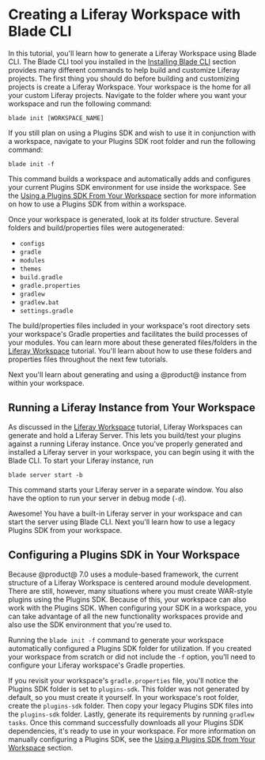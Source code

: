 # Creating a Liferay Workspace with Blade CLI [](id=creating-a-liferay-workspace-with-blade-cli)

In this tutorial, you'll learn how to generate a Liferay Workspace using Blade
CLI. The Blade CLI tool you installed in the
[Installing Blade CLI](/develop/tutorials/-/knowledge_base/7-0/installing-blade-cli)
section provides many different commands to help build and customize Liferay
projects. The first thing you should do before building and customizing projects
is create a Liferay Workspace. Your workspace is the home for all your custom
Liferay projects. Navigate to the folder where you want your workspace and run
the following command:

    blade init [WORKSPACE_NAME]

If you still plan on using a Plugins SDK and wish to use it in conjunction with
a workspace, navigate to your Plugins SDK root folder and run the following
command:

    blade init -f

This command builds a workspace and automatically adds and configures your
current Plugins SDK environment for use inside the workspace. See the
[Using a Plugins SDK From Your Workspace](/develop/tutorials/-/knowledge_base/7-0/liferay-workspace#using-a-plugins-sdk-from-your-workspace)
section for more information on how to use a Plugins SDK from within a
workspace.

Once your workspace is generated, look at its folder structure. Several folders
and build/properties files were autogenerated: 

- `configs`
- `gradle`
- `modules`
- `themes`
- `build.gradle`
- `gradle.properties`
- `gradlew`
- `gradlew.bat`
- `settings.gradle`

The build/properties files included in your workspace's root directory sets your
workspace's Gradle properties and facilitates the build processes of your
modules. You can learn more about these generated files/folders in the
[Liferay Workspace](/develop/tutorials/-/knowledge_base/7-0/liferay-workspace)
tutorial. You'll learn about how to use these folders and properties files throughout the
next few tutorials. 

Next you'll learn about generating and using a @product@ instance from within your
workspace.

## Running a Liferay Instance from Your Workspace [](id=running-a-liferay-instance-from-your-workspace)

As discussed in the 
[Liferay Workspace](/develop/tutorials/-/knowledge_base/7-0/liferay-workspace)
tutorial, Liferay Workspaces can generate and hold a Liferay Server. This lets you
build/test your plugins against a running Liferay instance. Once you've properly
generated and installed a Liferay server in your workspace, you can begin using
it with the Blade CLI. To start your Liferay instance, run

    blade server start -b

This command starts your Liferay server in a separate window. You also have the
option to run your server in debug mode (`-d`).

Awesome! You have a built-in Liferay server in your workspace and can start the
server using Blade CLI. Next you'll learn how to use a legacy Plugins SDK from
your workspace.

## Configuring a Plugins SDK in Your Workspace [](id=configuring-a-plugins-sdk-in-your-workspace)

Because @product@ 7.0 uses a module-based framework, the current structure of a
Liferay Workspace is centered around module development. There are still,
however, many situations where you must create WAR-style plugins using the
Plugins SDK. Because of this, your workspace can also work with the Plugins SDK.
When configuring your SDK in a workspace, you can take advantage of all the new
functionality workspaces provide and also use the SDK environment that you're
used to.

Running the `blade init -f` command to generate your workspace automatically
configured a Plugins SDK folder for utilization. If you created your workspace
from scratch or did not include the `-f` option, you'll need to configure your
Liferay workspace's Gradle properties.

If you revisit your workspace's `gradle.properties` file, you'll notice the
Plugins SDK folder is set to `plugins-sdk`. This folder was not generated by
default, so you must create it yourself. In your workspace's root
folder, create the `plugins-sdk` folder. Then copy your legacy Plugins SDK
files into the `plugins-sdk` folder. Lastly, generate its requirements by
running `gradlew tasks`. Once this command successfully downloads all your
Plugins SDK dependencies, it's ready to use in your workspace. For more
information on manually configuring a Plugins SDK, see the
[Using a Plugins SDK from Your Workspace](/develop/tutorials/-/knowledge_base/7-0/liferay-workspace#using-a-plugins-sdk-from-your-workspace)
section.
